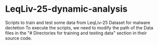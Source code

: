 # LeqLiv-25-dynamic-analysis
Scripts to train and test some data from LeqLiv-25 Dataset for malware dectetion
To execute the scripts, we need to modify the path of the Data files in the "# Directories for training and testing data" section in their source code.
